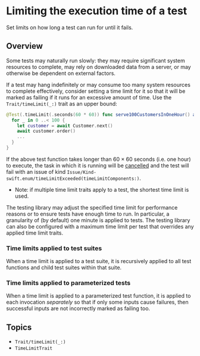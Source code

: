 # Limiting the execution time of a test

<!--
This source file is part of the Swift.org open source project

Copyright (c) 2023 Apple Inc. and the Swift project authors
Licensed under Apache License v2.0 with Runtime Library Exception

See https://swift.org/LICENSE.txt for license information
See https://swift.org/CONTRIBUTORS.txt for Swift project authors
-->

Set limits on how long a test can run for until it fails.

## Overview

Some tests may naturally run slowly: they may require significant system
resources to complete, may rely on downloaded data from a server, or may
otherwise be dependent on external factors.

If a test may hang indefinitely or may consume too many system resources to
complete effectively, consider setting a time limit for it so that it will
be marked as failing if it runs for an excessive amount of time. Use the
``Trait/timeLimit(_:)`` trait as an upper bound:

```swift
@Test(.timeLimit(.seconds(60 * 60)) func serve100CustomersInOneHour() async {
  for _ in 0 ..< 100 {
    let customer = await Customer.next()
    await customer.order()
    ...
  }
}
```

If the above test function takes longer than 60 × 60 seconds (i.e. one hour) to
execute, the task in which it is running will be [cancelled](https://developer.apple.com/documentation/swift/task/cancel())
and the test will fail with an issue of kind
``Issue/Kind-swift.enum/timeLimitExceeded(timeLimitComponents:)``.

- Note: if multiple time limit traits apply to a test, the shortest time limit
  is used.

The testing library may adjust the specified time limit for performance reasons
or to ensure tests have enough time to run. In particular, a granularity of (by
default) one minute is applied to tests. The testing library can also be
configured with a maximum time limit per test that overrides any applied time
limit traits.

### Time limits applied to test suites

When a time limit is applied to a test suite, it is recursively applied to all
test functions and child test suites within that suite.

### Time limits applied to parameterized tests

When a time limit is applied to a parameterized test function, it is applied to
each invocation _separately_ so that if only some inputs cause failures, then
successful inputs are not incorrectly marked as failing too.

## Topics

- ``Trait/timeLimit(_:)``
- ``TimeLimitTrait``
